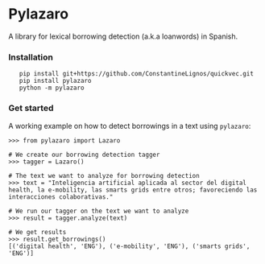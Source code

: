 # Pylazaro
A library for lexical borrowing detection (a.k.a loanwords) in Spanish.

### Installation
```
   pip install git+https://github.com/ConstantineLignos/quickvec.git
   pip install pylazaro
   python -m pylazaro 
   ```

### Get started
A working example on how to detect borrowings in a text using ```pylazaro```:

```
>>> from pylazaro import Lazaro

# We create our borrowing detection tagger
>>> tagger = Lazaro()

# The text we want to analyze for borrowing detection
>>> text = "Inteligencia artificial aplicada al sector del digital health, la e-mobility, las smarts grids entre otros; favoreciendo las interacciones colaborativas."

# We run our tagger on the text we want to analyze
>>> result = tagger.analyze(text)

# We get results
>>> result.get_borrowings()
[('digital health', 'ENG'), ('e-mobility', 'ENG'), ('smarts grids', 'ENG')]
```